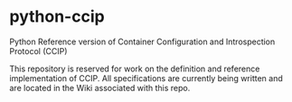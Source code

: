 # python-ccip
Python Reference version of Container Configuration and Introspection Protocol (CCIP)

This repository is reserved for work on the definition and reference implementation of CCIP.  All specifications are currently being written and are located in the Wiki associated with this repo.
